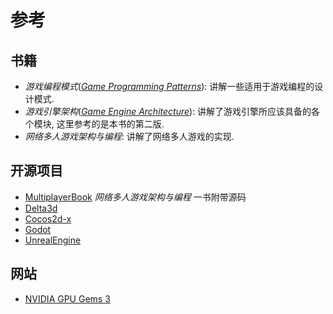 # 参考

## 书籍
- *游戏编程模式*(*[Game Programming Patterns]*): 讲解一些适用于游戏编程的设计模式.
- *游戏引擎架构*(*[Game Engine Architecture]*): 讲解了游戏引擎所应该具备的各个模块, 这里参考的是本书的第二版.
- *网络多人游戏架构与编程*: 讲解了网络多人游戏的实现.

## 开源项目
- [MultiplayerBook](https://github.com/MultiplayerBook/MultiplayerBook) *网络多人游戏架构与编程* 一书附带源码
- [Delta3d](https://github.com/delta3d/delta3d)
- [Cocos2d-x](https://github.com/cocos2d/cocos2d-x)
- [Godot](https://github.com/godotengine/godot)
- [UnrealEngine](https://github.com/EpicGames/UnrealEngine)

## 网站
- [NVIDIA GPU Gems 3](https://developer.nvidia.com/gpugems/gpugems3/)

[Game Programming Patterns]: https://gameprogrammingpatterns.com/
[Game Engine Architecture]: https://www.gameenginebook.com/
